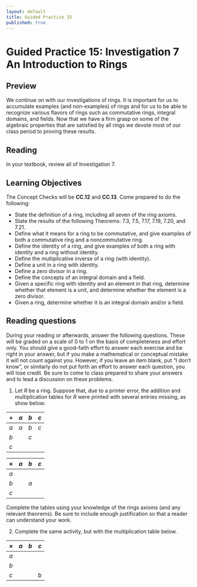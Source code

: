 ```yaml
---
layout: default
title: Guided Practice 15
published: true
---
```



# Guided Practice 15: Investigation 7 An Introduction to Rings

## Preview

We continue on with our investigations of rings. It is important for us to accumulate examples (and non-examples) of rings and for us to be able to recognize various flavors of rings such as commutative rings, integral domains, and fields. Now that we have a firm grasp on some of the algebraic properties that are satisfied by all rings we devote most of our class period to proving these results.

## Reading

In your textbook, review all of Investigation 7.

## Learning Objectives 

The Concept Checks will be __CC.12__ and __CC.13__. Come prepared to do the following:

+ State the definition of a ring, including all seven of the ring axioms.
+ State the results of the following Theorems: 7.3, 7.5, 7.17, 7.19, 7.20, and 7.21.
+ Define what it means for a ring to be commutative, and give examples of both a commutative ring and a noncommutative ring.
+ Define the identity of a ring, and give examples of both a ring with identity and a ring without identity.
+ Define the multiplicative inverse of a ring (with identity).
+ Define a unit in a ring with identity.
+ Define a zero divisor in a ring.
+ Define the concepts of an integral domain and a field.
+ Given a specific ring with identity and an element in that ring, determine whether that element is a unit, and determine whether the element is a zero divisor.
+ Given a ring, determine whether it is an integral domain and/or a field.

## Reading questions

During your reading or afterwards, answer the following questions. These will be graded on a scale of 0 to 1 on the basis of completeness and effort only. You should give a good-faith effort to answer each exercise and be right in your answer, but if you make a mathematical or conceptual mistake it will not count against you. However, if you leave an item blank, put “I don’t know”, or similarly do not put forth an effort to answer each question, you will lose credit. Be sure to come to class prepared to share your answers and to lead a discussion on these problems.

1. Let $R$ be a ring. Suppose that, due to a printer error, the addition and multiplication tables for $R$ were printed with several entries missing, as show below:

  | $+$ 	| $a$ 	| $b$ 	| $c$ 	|
  |-----	|-----	|-----	|-----	|
  | $a$ 	| $a$ 	| $b$ 	| $c$ 	|
  | $b$ 	|     	| $c$ 	|     	|
  | $c$ 	|     	|     	|     	|

  | $\times$ 	| $a$ 	| $b$ 	| $c$ 	|
  |----------	|-----	|-----	|-----	|
  | $a$      	|     	|     	|     	|
  | $b$      	|     	| $a$ 	|     	|
  | $c$      	|     	|     	|     	|

Complete the tables using your knowledge of the rings axioms (and any relevant theorems). Be sure to include enough justification so that a reader can understand your work.

2. Complete the same activity, but with the multiplication table below.

  | $\times$ 	| $a$ 	| $b$ 	| $c$ 	|
  |----------	|-----	|-----	|-----	|
  | $a$      	|     	|     	|     	|
  | $b$      	|     	|      	|     	|
  | $c$      	|     	|     	|  $b$	|



